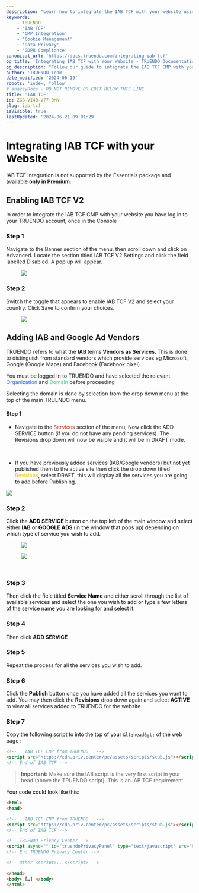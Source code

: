 ```yaml
---
description: "Learn how to integrate the IAB TCF with your website using TRUENDO. Follow step-by-step instructions to enable IAB TCF V2, add services, and ensure compliance. Last updated June 19, 2024.\n"
keywords:
    - TRUENDO
    - 'IAB TCF'
    - 'CMP Integration'
    - 'Cookie Management'
    - 'Data Privacy'
    - 'GDPR Compliance'
canonical_url: 'https://docs.truendo.com/integrating-iab-tcf'
og_title: 'Integrating IAB TCF with Your Website - TRUENDO Documentation'
og_description: "Follow our guide to integrate the IAB TCF CMP with your website using TRUENDO. Enable IAB TCF V2, add services, and ensure compliance.\n"
author: 'TRUENDO Team'
date_modified: '2024-06-19'
robots: 'index, follow'
# snazzyDocs - DO NOT REMOVE OR EDIT BELOW THIS LINE
title: 'IAB TCF'
id: ZGB-VI4B-V77-0MN
slug: iab-tcf
isVisible: true
lastUpdated: '2024-06-21 09:01:29'
---
```

# <span style="color:rgb(0, 0, 0);"><span style="background-color:rgb(255, 255, 255);">Integrating IAB TCF with your Website</span></span>

<div class="sd-callout" data-callout-type="alert"><p>IAB TCF integration is not supported by the Essentials package and available <strong>only in Premium</strong>.</p></div>

## Enabling IAB TCF V2

In order to integrate the IAB TCF CMP with your website you have log in to your TRUENDO account, once in the Console

### <span style="color:rgb(0, 0, 0);"><span style="background-color:rgb(255, 255, 255);">Step 1</span></span>

Navigate to the Banner section of the menu, then scroll down and click on Advanced. Locate the section titled IAB TCF V2 Settings and click the field labelled Disabled. A pop up will appear.

<figure><img src="https://app.snazzydocs.com/storage/users/hEfI2V55cVTdM5ty/docs/G2IomO8914MUXZZJ/images/p0HaBirQiCkZ9R70HW4K.png"></figure>

### Step 2

Switch the toggle that appears to enable IAB TCF V2 and select your country. Click Save to confirm your choices.

<figure><img src="https://app.snazzydocs.com/storage/users/hEfI2V55cVTdM5ty/docs/G2IomO8914MUXZZJ/images/rI0MhRq2gxJc9KALTGN8.png"></figure>

## Adding IAB and Google Ad Vendors

<div class="sd-callout" data-callout-type="alert"><p>TRUENDO refers to what the <strong>IAB </strong>terms<strong> Vendors as Services. </strong>This is done to distinguish from standard vendors which provide services eg Microsoft, Google (Google Maps) and Facebook (Facebook pixel).</p></div>

You must be logged in to TRUENDO and have selected the relevant <span style="color:rgba(59,103,251,1);">Organization</span> and <span style="color:rgba(46,204,113,1);">Domain</span> before proceeding

Selecting the domain is done by selection from the drop down menu at the top of the main TRUENDO menu.

#### Step 1

-   Navigate to the <span style="color:rgba(192,57,43,1);">Services</span> section of the menu, Now click the ADD SERVICE button (if you do not have any pending services). The Revisions drop down will now be visible and it will be in DRAFT mode.
    
    <br />
    
-   If you have previously added services (IAB/Google vendors) but not yet published them to the active site then click the drop down titled <span style="color:rgba(241,196,15,1);">Revisions</span>, select DRAFT, this will display all the services you are going to add before Publishing.

<img src="https://app.snazzydocs.com/storage/users/hEfI2V55cVTdM5ty/docs/G2IomO8914MUXZZJ/images/9PEu7jnhnkRG1WgeDtuw.bmp">

### <span style="color:rgb(0, 0, 0);"><span style="background-color:rgb(255, 255, 255);">Step 2</span></span>

<span style="color:rgb(0, 0, 0);"><span style="background-color:rgb(255, 255, 255);">Click the </span></span> **<span style="color:rgb(0, 0, 0);"><span style="background-color:rgb(255, 255, 255);">ADD SERVICE</span></span>** <span style="color:rgb(0, 0, 0);"><span style="background-color:rgb(255, 255, 255);">button on the top left of the main window and select either </span></span> **<span style="color:rgb(0, 0, 0);"><span style="background-color:rgb(255, 255, 255);">IAB</span></span>** <span style="color:rgb(0, 0, 0);"><span style="background-color:rgb(255, 255, 255);">or </span></span> **<span style="color:rgb(0, 0, 0);"><span style="background-color:rgb(255, 255, 255);">GOOGLE ADS </span></span>** <span style="color:rgb(0, 0, 0);"><span style="background-color:rgb(255, 255, 255);">(in the window that pops up)</span></span> <span style="color:rgb(0, 0, 0);"><span style="background-color:rgb(255, 255, 255);">depending on which type of service you wish to add.</span></span>

<figure><img src="https://app.snazzydocs.com/storage/users/hEfI2V55cVTdM5ty/docs/G2IomO8914MUXZZJ/images/HXiJJz16jjf2tiES1m37.png"></figure>

<figure><img src="https://app.snazzydocs.com/storage/users/hEfI2V55cVTdM5ty/docs/G2IomO8914MUXZZJ/images/c3gMGRSiZeegnDEY4Tbb.png"></figure>

<br />

### <span style="color:rgb(0, 0, 0);"><span style="background-color:rgb(255, 255, 255);">Step 3</span></span>

<span style="color:rgb(0, 0, 0);"><span style="background-color:rgb(255, 255, 255);">Then click the fielc titled </span></span> **<span style="color:rgb(0, 0, 0);"><span style="background-color:rgb(255, 255, 255);">Service Name</span></span>** <span style="color:rgb(0, 0, 0);"><span style="background-color:rgb(255, 255, 255);">and either scroll through the list of available services and select the one you wish to add or type a few letters of the service name you are looking for and select it.</span></span>

### Step 4

Then click **ADD SERVICE**

### Step 5

Repeat the process for all the services you wish to add.

### Step 6

Click the **Publish** button once you have added all the services you want to add. You may then click the **Revisions** drop down again and select **ACTIVE** to view all services added to TRUENDO for the website.

### <span style="color:rgb(0, 0, 0);"><span style="background-color:rgb(255, 255, 255);">Step 7</span></span>

<span style="color:rgb(0, 0, 0);"><span style="background-color:rgb(255, 255, 255);">Copy the following script to into the top of your </span></span> `&lt;head&gt;` of the web page :

```html
<!--   IAB TCF CMP from TRUENDO   -->
<script src="https://cdn.priv.center/pc/assets/scripts/stub.js"></script>
<!-- End of IAB TCF -->
```

> <div class="sd-callout" data-callout-type="alert"><p><strong>Important:</strong> Make sure the IAB script is the very first script in your head (above the TRUENDO script). This is an IAB TCF requirement.</p></div>

<span style="color:rgb(0, 0, 0);"><span style="background-color:rgb(255, 255, 255);">Your code could look like this:</span></span>

```html
<html>
<head>

<!--   IAB TCF CMP from TRUENDO   -->
<script src="https://cdn.priv.center/pc/assets/scripts/stub.js"></script>
<!-- End of IAB TCF -->

<!-- TRUENDO Privacy Center -->
<script async="" id="truendoPrivacyPanel" type="text/javascript" src="https://cdn.priv.center/pc/app.pid.js" data-siteid="YOUR SITE ID"></script>
<!-- End TRUENDO Privacy Center -->

<!-- Other <script>...</script> -->

</head>
<body> […] </body>
</html>
```

<br />